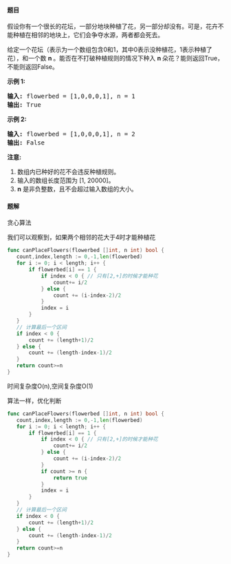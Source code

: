 #### 题目
<p>假设你有一个很长的花坛，一部分地块种植了花，另一部分却没有。可是，花卉不能种植在相邻的地块上，它们会争夺水源，两者都会死去。</p>

<p>给定一个花坛（表示为一个数组包含0和1，其中0表示没种植花，1表示种植了花），和一个数&nbsp;<strong>n&nbsp;</strong>。能否在不打破种植规则的情况下种入&nbsp;<strong>n&nbsp;</strong>朵花？能则返回True，不能则返回False。</p>

<p><strong>示例 1:</strong></p>

<pre>
<strong>输入:</strong> flowerbed = [1,0,0,0,1], n = 1
<strong>输出:</strong> True
</pre>

<p><strong>示例 2:</strong></p>

<pre>
<strong>输入:</strong> flowerbed = [1,0,0,0,1], n = 2
<strong>输出:</strong> False
</pre>

<p><strong>注意:</strong></p>

<ol>
	<li>数组内已种好的花不会违反种植规则。</li>
	<li>输入的数组长度范围为 [1, 20000]。</li>
	<li><strong>n</strong> 是非负整数，且不会超过输入数组的大小。</li>
</ol>


 #### 题解
 贪心算法
 
 我们可以观察到，如果两个相邻的花大于4时才能种植花
 ```go
func canPlaceFlowers(flowerbed []int, n int) bool {
	count,index,length := 0,-1,len(flowerbed)
	for i := 0; i < length; i++ {
		if flowerbed[i] == 1 {
			if index < 0 { // 只有[2,+]的时候才能种花
				count+= i/2
			} else {
				count += (i-index-2)/2
			}
			index = i
		}
	}
	// 计算最后一个区间
	if index < 0 {
		count += (length+1)/2
	} else {
		count += (length-index-1)/2
	}
	return count>=n
}
```
 时间复杂度O(n),空间复杂度O(1)
 
 算法一样，优化判断
 ```go
func canPlaceFlowers(flowerbed []int, n int) bool {
	count,index,length := 0,-1,len(flowerbed)
	for i := 0; i < length; i++ {
		if flowerbed[i] == 1 {
			if index < 0 { // 只有[2,+]的时候才能种花
				count+= i/2
			} else {
				count += (i-index-2)/2
			}
			if count >= n {
				return true
			}
			index = i
		}
	}
	// 计算最后一个区间
	if index < 0 {
		count += (length+1)/2
	} else {
		count += (length-index-1)/2
	}
	return count>=n
}
```